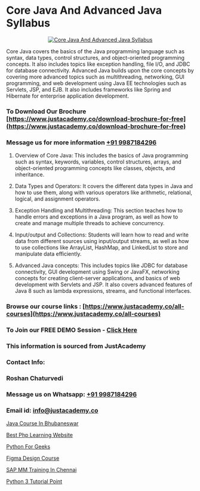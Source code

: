 # Core Java And Advanced Java Syllabus

<p align="center">
  <a href="https://justacademy.co/course-detail/core-java-training">
    <img src="https://justacademy.co/storage2/course_image/1677245426_course_image.webp" alt="Core Java And Advanced Java Syllabus">
  </a>
</p>


Core Java covers the basics of the Java programming language such as syntax, data types, control structures, and object-oriented programming concepts. It also includes topics like exception handling, file I/O, and JDBC for database connectivity. Advanced Java builds upon the core concepts by covering more advanced topics such as multithreading, networking, GUI programming, and web development using Java EE technologies such as Servlets, JSP, and EJB. It also includes frameworks like Spring and Hibernate for enterprise application development.
### To Download Our Brochure [https://www.justacademy.co/download-brochure-for-free](https://www.justacademy.co/download-brochure-for-free)
### Message us for more information [+91 9987184296](https://api.whatsapp.com/send?phone=919987184296)
1) Overview of Core Java: This includes the basics of Java programming such as syntax, keywords, variables, control structures, arrays, and object-oriented programming concepts like classes, objects, and inheritance.

2) Data Types and Operators: It covers the different data types in Java and how to use them, along with various operators like arithmetic, relational, logical, and assignment operators.

3) Exception Handling and Multithreading: This section teaches how to handle errors and exceptions in a Java program, as well as how to create and manage multiple threads to achieve concurrency.

4) Input/output and Collections: Students will learn how to read and write data from different sources using input/output streams, as well as how to use collections like ArrayList, HashMap, and LinkedList to store and manipulate data efficiently.

5) Advanced Java concepts: This includes topics like JDBC for database connectivity, GUI development using Swing or JavaFX, networking concepts for creating client-server applications, and basics of web development with Servlets and JSP. It also covers advanced features of Java 8 such as lambda expressions, streams, and functional interfaces.

### Browse our course links : [https://www.justacademy.co/all-courses](https://www.justacademy.co/all-courses) 
### To Join our FREE DEMO Session - [Click Here](https://www.justacademy.co/register-for-course-demo)


### This information is sourced from JustAcademy
### Contact Info:
### Roshan Chaturvedi
### Message us on Whatsapp: [+91 9987184296](https://api.whatsapp.com/send?phone=919987184296)
### Email id: [info@justacademy.co](mailto:info@justacademy.co)
                
[Java Course In Bhubaneswar](https://www.linkedin.com/pulse/java-course-bhubaneswar-justacademy-beangaluru-hchhc/)

[Best Php Learning Website](https://www.linkedin.com/pulse/best-php-learning-website-justacademy-pune-dlpec?trackingId=YY5TvidqLnQ7lWG4XoTsYA%3D%3D&lipi=urn%3Ali%3Apage%3Ad_flagship3_company_admin%3BURLYXo%2BCRPCij0ETJnelAQ%3D%3D)

[Python For Geeks](https://medium.com/@negishivu99/python-for-geeks-65ef9c3d562f)

[Figma Design Course](https://medium.com/@shivamja27/figma-design-course-2946cfc250a5)

[SAP MM Training In Chennai](https://justacademyin.github.io/Articles/SAP-MM-Training-In-Chennai)

[Python 3 Tutorial Point](https://justacademyin.github.io/justacademy/python-3-tutorial-point)

